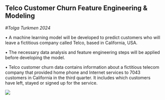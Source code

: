 ﻿## Telco Customer Churn Feature Engineering & Modeling
*#Tolga Turkmen 2024*

• A machine learning model will be developed to predict customers who will leave a fictitious company called Telco, based in California, USA.

• The necessary data analysis and feature engineering steps will be applied before developing the model.

• Telco customer churn data contains information about a fictitious telecom company that provided home phone and Internet services to 7043 customers in California in the third quarter. It includes which customers have left, stayed or signed up for the service.

![](https://images.deepai.org/glossary-terms/56e1cf81049b4825b0e256bd748b6326/machine-learning.png)
